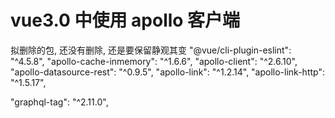 vue3.0 中使用 apollo 客户端
=========================

拟删除的包, 还没有删除, 还是要保留静观其变
"@vue/cli-plugin-eslint": "^4.5.8",
"apollo-cache-inmemory": "^1.6.6",
"apollo-client": "^2.6.10",
"apollo-datasource-rest": "^0.9.5",
"apollo-link": "^1.2.14",
"apollo-link-http": "^1.5.17",

"graphql-tag": "^2.11.0",












